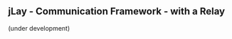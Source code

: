 jLay - Communication Framework - with a Relay
---------------------------------------


(under development)
